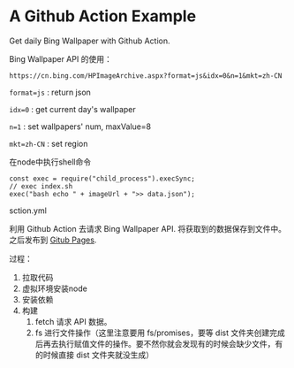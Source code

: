 # A Github Action Example

Get daily Bing Wallpaper with Github Action.

Bing Wallpaper API 的使用：
```
https://cn.bing.com/HPImageArchive.aspx?format=js&idx=0&n=1&mkt=zh-CN
```
`format=js` : return json 

`idx=0` : get current day's wallpaper

`n=1` : set wallpapers' num, maxValue=8

`mkt=zh-CN` : set region


在node中执行shell命令
```
const exec = require("child_process").execSync;
// exec index.sh
exec("bash echo " + imageUrl + ">> data.json");
```

sction.yml

利用 Github Action 去请求 Bing Wallpaper API. 将获取到的数据保存到文件中。之后发布到 [Gitub Pages](https://codeniu.github.io/bing-wallpaper-action/).


过程：
1. 拉取代码
2. 虚拟环境安装node
3. 安装依赖
4. 构建
   1. fetch 请求 API 数据。
   2. fs 进行文件操作（这里注意要用 fs/promises，要等 dist 文件夹创建完成后再去执行赋值文件的操作。要不然你就会发现有的时候会缺少文件，有的时候直接 dist 文件夹就没生成）
